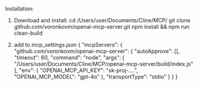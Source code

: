 Installation:

1) Download and install:
cd /Users/user/Documents/Cline/MCP/
git clone github.com/voronkovm/openai-mcp-server.git
npm install && npm run clean-build

2) add to mcp_settings.json
{
  "mcpServers": {
    "github.com/voronkovm/openai-mcp-server": {
      "autoApprove": [],
      "timeout": 60,
      "command": "node",
      "args": [
        "/Users/user/Documents/Cline/MCP/openai-mcp-server/build/index.js"
      ],
      "env": {
        "OPENAI_MCP_API_KEY": "sk-proj-....",
        "OPENAI_MCP_MODEL": "gpt-4o"
      },
      "transportType": "stdio"
    }
  }
}
